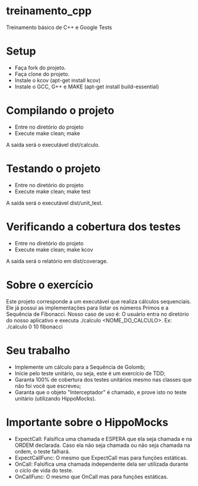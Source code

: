 # treinamento_cpp
Treinamento básico de C++ e Google Tests

# Setup
- Faça fork do projeto.
- Faça clone do projeto.
- Instale o kcov (apt-get install kcov)
- Instale o GCC, G++ e MAKE (apt-get install build-essential)

# Compilando o projeto
- Entre no diretório do projeto
- Execute make clean; make

A saída será o executável dist/calculo.

# Testando o projeto
- Entre no diretório do projeto
- Execute make clean; make test

A saída será o executável dist/unit_test.

# Verificando a cobertura dos testes
- Entre no diretório do projeto
- Execute make clean; make kcov

A saída será o relatório em dist/coverage.

# Sobre o exercício

Este projeto corresponde a um executável que realiza cálculos sequenciais. Ele já possui as implementações para listar os números Primos e a Sequência de Fibonacci.
Nosso caso de uso é: O usuário entra no diretório do nosso aplicativo e executa ./calculo <INICIO> <FIM> <NOME_DO_CALCULO>. Ex: ./calculo 0 10 fibonacci

# Seu trabalho

- Implemente um cálculo para a Sequência de Golomb;
- Inicie pelo teste unitário, ou seja, este é um exercício de TDD;
- Garanta 100% de cobertura dos testes unitários mesmo nas classes que não foi você que escreveu;
- Garanta que o objeto "Interceptador" é chamado, e prove isto no teste unitário (utilizando HippoMocks).

# Importante sobre o HippoMocks

- ExpectCall: Falsifica uma chamada e ESPERA que ela seja chamada e na ORDEM declarada. Caso ela não seja chamada ou não seja chamada na ordem, o teste falhará.
- ExpectCallFunc: O mesmo que ExpectCall mas para funções estáticas.
- OnCall: Falsifica uma chamada independente dela ser utilizada durante o ciclo de vida do teste.
- OnCallFunc: O mesmo que OnCall mas para funções estáticas.










